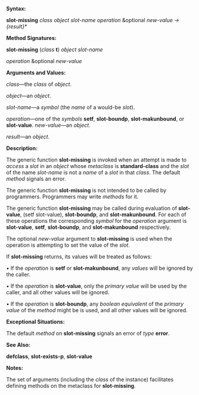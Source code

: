  

**Syntax:** 

**slot-missing** *class object slot-name operation* &optional *new-value → &#123;result&#125;*\* 

**Method Signatures:** 

**slot-missing** (*class* **t**) *object slot-name* 

*operation* &optional *new-value* 

**Arguments and Values:** 

*class*—the *class* of *object*. 

*object*—an *object*. 

*slot-name*—a *symbol* (the *name* of a would-be *slot*). 

*operation*—one of the *symbols* **setf**, **slot-boundp**, **slot-makunbound**, or **slot-value**. *new-value*—an *object*. 

*result*—an *object*. 

**Description:** 

The generic function **slot-missing** is invoked when an attempt is made to *access* a *slot* in an *object* whose *metaclass* is **standard-class** and the *slot* of the name *slot-name* is not a *name* of a *slot* in that *class*. The default *method* signals an error. 

The generic function **slot-missing** is not intended to be called by programmers. Programmers may write *methods* for it. 

The generic function **slot-missing** may be called during evaluation of **slot-value**, (setf slot-value), **slot-boundp**, and **slot-makunbound**. For each of these operations the corresponding *symbol* for the *operation* argument is **slot-value**, **setf**, **slot-boundp**, and **slot-makunbound** respectively. 

The optional *new-value* argument to **slot-missing** is used when the operation is attempting to set the value of the *slot*. 

If **slot-missing** returns, its values will be treated as follows: 

*•* If the *operation* is **setf** or **slot-makunbound**, any *values* will be ignored by the caller. 

*•* If the *operation* is **slot-value**, only the *primary value* will be used by the caller, and all other values will be ignored. 

*•* If the *operation* is **slot-boundp**, any *boolean equivalent* of the *primary value* of the *method* might be is used, and all other values will be ignored. 



 

 

**Exceptional Situations:** 

The default *method* on **slot-missing** signals an error of *type* **error**. 

**See Also:** 

**defclass**, **slot-exists-p**, **slot-value** 

**Notes:** 

The set of arguments (including the *class* of the instance) facilitates defining methods on the metaclass for **slot-missing**. 

